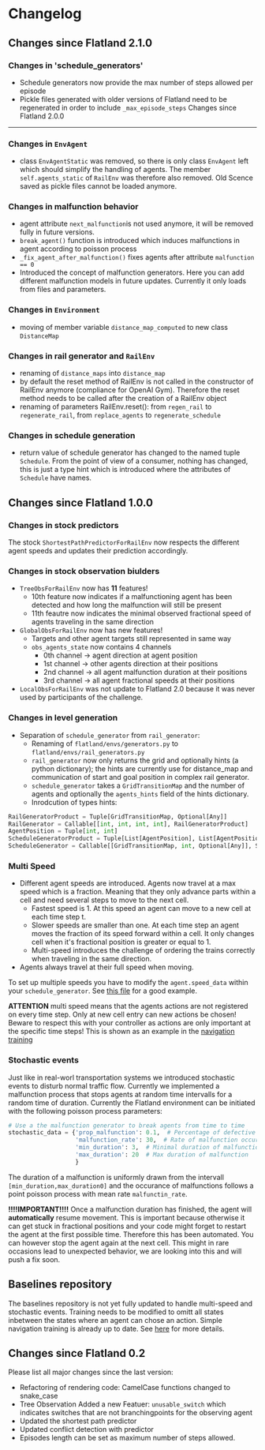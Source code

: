 Changelog
==========
Changes since Flatland 2.1.0
--------------------------

### Changes in 'schedule_generators'

- Schedule generators now provide the max number of steps allowed per episode
- Pickle files generated with older versions of Flatland need to be regenerated in order to include `_max_episode_steps`
  Changes since Flatland 2.0.0

--------------------------

### Changes in `EnvAgent`

- class `EnvAgentStatic` was removed, so there is only class `EnvAgent` left which should simplify the handling of
  agents. The member `self.agents_static` of `RailEnv` was therefore also removed. Old Scence saved as pickle files
  cannot be loaded anymore.

### Changes in malfunction behavior

- agent attribute `next_malfunction`is not used anymore, it will be removed fully in future versions.
- `break_agent()` function is introduced which induces malfunctions in agent according to poisson process
- `_fix_agent_after_malfunction()` fixes agents after attribute `malfunction == 0`
- Introduced the concept of malfunction generators. Here you can add different malfunction models in future updates.
  Currently it only loads from files and parameters.

### Changes in `Environment`

- moving of member variable `distance_map_computed` to new class `DistanceMap`

### Changes in rail generator and `RailEnv`

- renaming of `distance_maps` into `distance_map`
- by default the reset method of RailEnv is not called in the constructor of RailEnv anymore (compliance for OpenAI
  Gym). Therefore the reset method needs to be called after the creation of a RailEnv object
- renaming of parameters RailEnv.reset(): from `regen_rail` to `regenerate_rail`, from `replace_agents`
  to `regenerate_schedule`

### Changes in schedule generation

- return value of schedule generator has changed to the named tuple `Schedule`. From the point of view of a consumer,
  nothing has changed, this is just a type hint which is introduced where the attributes of `Schedule` have names.

Changes since Flatland 1.0.0
--------------------------

### Changes in stock predictors

The stock `ShortestPathPredictorForRailEnv` now respects the different agent speeds and updates their prediction
accordingly.

### Changes in stock observation biulders

- `TreeObsForRailEnv` now has **11** features!
    - 10th feature now indicates if a malfunctioning agent has been detected and how long the malfunction will still be
      present
    - 11th feautre now indicates the minimal observed fractional speed of agents traveling in the same direction
- `GlobalObsForRailEnv` now has new features!
    - Targets and other agent targets still represented in same way
    - `obs_agents_state` now contains 4 channels
        - 0th channel -> agent direction at agent position
        - 1st channel -> other agents direction at their positions
        - 2nd channel -> all agent malfunction duration at their positions
        - 3rd channel -> all agent fractional speeds at their positions
- `LocalObsForRailEnv` was not update to Flatland 2.0 because it was never used by participants of the challenge.

### Changes in level generation

- Separation of `schedule_generator` from `rail_generator`:
    - Renaming of `flatland/envs/generators.py` to `flatland/envs/rail_generators.py`
    - `rail_generator` now only returns the grid and optionally hints (a python dictionary); the hints are currently use
      for distance_map and communication of start and goal position in complex rail generator.
    - `schedule_generator` takes a `GridTransitionMap` and the number of agents and optionally the `agents_hints` field
      of the hints dictionary.
    - Inrodcution of types hints:

```python
RailGeneratorProduct = Tuple[GridTransitionMap, Optional[Any]]
RailGenerator = Callable[[int, int, int, int], RailGeneratorProduct]
AgentPosition = Tuple[int, int]
ScheduleGeneratorProduct = Tuple[List[AgentPosition], List[AgentPosition], List[AgentPosition], List[float]]
ScheduleGenerator = Callable[[GridTransitionMap, int, Optional[Any]], ScheduleGeneratorProduct]
```

### Multi Speed

- Different agent speeds are introduced. Agents now travel at a max speed which is a fraction. Meaning that they only
  advance parts within a cell and need several steps to move to the next cell.
    - Fastest speed is 1. At this speed an agent can move to a new cell at each time step t.
    - Slower speeds are smaller than one. At each time step an agent moves the fraction of its speed forward within a
      cell. It only changes cell when it's fractional position is greater or equal to 1.
    - Multi-speed introduces the challenge of ordering the trains correctly when traveling in the same direction.
- Agents always travel at their full speed when moving.

To set up multiple speeds you have to modify the `agent.speed_data` within your `schedule_generator`.
See [this file](https://github.com/flatland-association/flatland-rl/tree/main/flatland/envs/schedule_generators.py#L59)
for a good example.

**ATTENTION** multi speed means that the agents actions are not registered on every time step. Only at new cell entry
can new actions be chosen! Beware to respect this with your controller as actions are only important at the specific
time steps! This is shown as an example in
the [navigation training](https://gitlab.aicrowd.com/flatland/baselines/blob/master/torch_training/training_navigation.py#L163)

### Stochastic events

Just like in real-worl transportation systems we introduced stochastic events to disturb normal traffic flow. Currently
we implemented a malfunction process that stops agents at random time intervalls for a random time of duration.
Currently the Flatland environment can be initiated with the following poisson process parameters:

```python
# Use a the malfunction generator to break agents from time to time
stochastic_data = {'prop_malfunction': 0.1,  # Percentage of defective agents
                   'malfunction_rate': 30,  # Rate of malfunction occurence
                   'min_duration': 3,  # Minimal duration of malfunction
                   'max_duration': 20  # Max duration of malfunction
                   }
```

The duration of a malfunction is uniformly drawn from the intervall `[min_duration,max_duration0]` and the occurance of
malfunctions follows a point poisson process with mean rate `malfunctin_rate`.

**!!!!IMPORTANT!!!!** Once a malfunction duration has finished, the agent will **automatically** resume movement. This
is important because otherwise it can get stuck in fractional positions and your code might forget to restart the agent
at the first possible time. Therefore this has been automated. You can however stop the agent again at the next cell.
This might in rare occasions lead to unexpected behavior, we are looking into this and will push a fix soon.

## Baselines repository

The baselines repository is not yet fully updated to handle multi-speed and stochastic events. Training needs to be
modified to omitt all states inbetween the states where an agent can chose an action. Simple navigation training is
already up to date.
See [here](https://gitlab.aicrowd.com/flatland/baselines/blob/master/torch_training/training_navigation.py) for more
details.

Changes since Flatland 0.2
--------------------------
Please list all major changes since the last version:

- Refactoring of rendering code: CamelCase functions changed to snake_case
- Tree Observation Added a new Featuer: `unusable_switch` which indicates switches that are not branchingpoints for the
  observing agent
- Updated the shortest path predictor
- Updated conflict detection with predictor
- Episodes length can be set as maximum number of steps allowed.
